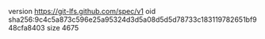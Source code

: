 version https://git-lfs.github.com/spec/v1
oid sha256:9c4c5a873c596e25a95324d3d5a08d5d5d78733c183119782651bf948cfa8403
size 4675
